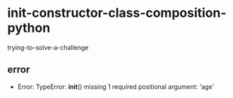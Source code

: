 # init-constructor-class-composition-python
trying-to-solve-a-challenge

## error
- Error: TypeError: __init__() missing 1 required positional argument: 'age'